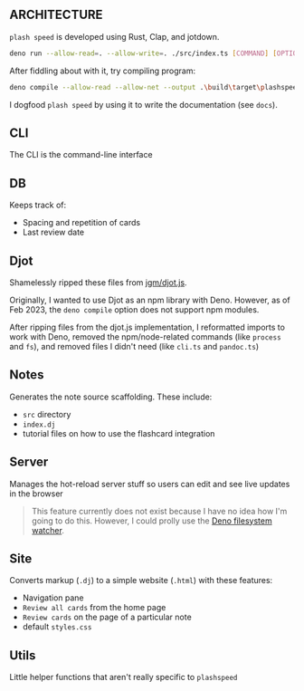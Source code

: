 ## ARCHITECTURE

`plash speed` is developed using Rust, Clap, and jotdown.

```bash
deno run --allow-read=. --allow-write=. ./src/index.ts [COMMAND] [OPTION]
```

After fiddling about with it, try compiling program:

```bash
deno compile --allow-read --allow-net --output .\build\target\plashspeed .\src\index.ts
```

I dogfood `plash speed` by using it to write the documentation (see `docs`).

## CLI

The CLI is the command-line interface

## DB

Keeps track of:

- Spacing and repetition of cards
- Last review date

## Djot

Shamelessly ripped these files from [jgm/djot.js](https://github.com/jgm/djot.js).

Originally, I wanted to use Djot as an npm library with Deno.
However, as of Feb 2023, the `deno compile` option does not support npm modules.

After ripping files from the djot.js implementation, I reformatted imports to work with Deno, 
removed the npm/node-related commands (like `process` and `fs`), and removed files I didn't need (like `cli.ts` and `pandoc.ts`)

## Notes

Generates the note source scaffolding. These include:

- `src` directory
- `index.dj`
- tutorial files on how to use the flashcard integration

## Server

Manages the hot-reload server stuff so users can edit and see live updates in the browser

> This feature currently does not exist because I have no idea how I'm going to do this.
> However, I could prolly use the [Deno filesystem watcher](https://deno.land/manual@v1.26.2/examples/file_system_events).

## Site 

Converts markup (`.dj`) to a simple website (`.html`) with these features:

- Navigation pane
- `Review all cards` from the home page
- `Review cards` on the page of a particular note
- default `styles.css`

## Utils

Little helper functions that aren't really specific to `plashspeed`